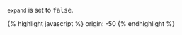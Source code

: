 <p class="b30" markdown="1">
 <code>expand</code> is set to <samp class="boolean">false</samp>.
</p>
{% highlight javascript %}
origin: -50
{% endhighlight %}